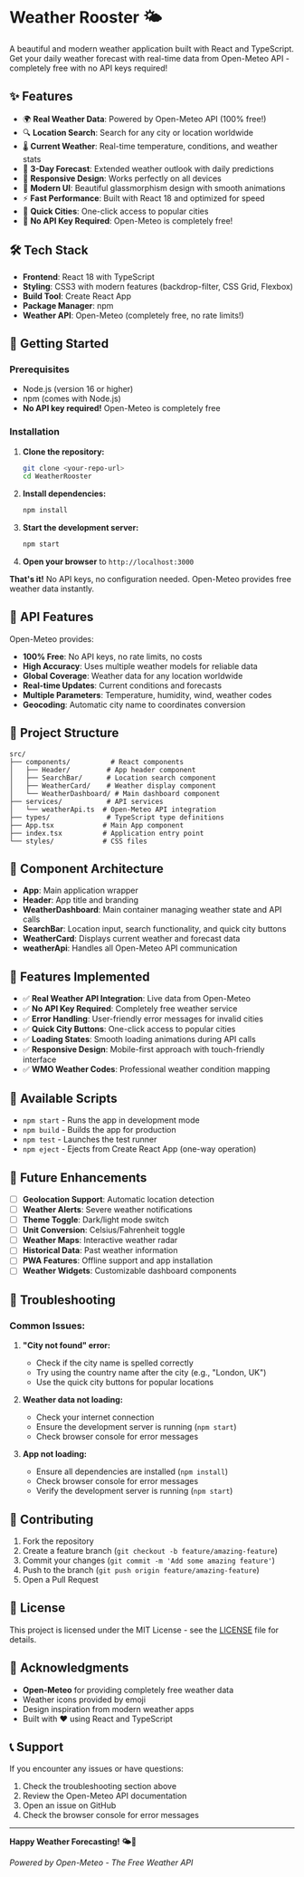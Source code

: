 # Weather Rooster 🌤️

A beautiful and modern weather application built with React and TypeScript. Get your daily weather forecast with real-time data from Open-Meteo API - completely free with no API keys required!

## ✨ Features

- 🌍 **Real Weather Data**: Powered by Open-Meteo API (100% free!)
- 🔍 **Location Search**: Search for any city or location worldwide
- 🌡️ **Current Weather**: Real-time temperature, conditions, and weather stats
- 📅 **3-Day Forecast**: Extended weather outlook with daily predictions
- 📱 **Responsive Design**: Works perfectly on all devices
- 🎨 **Modern UI**: Beautiful glassmorphism design with smooth animations
- ⚡ **Fast Performance**: Built with React 18 and optimized for speed
- 🚀 **Quick Cities**: One-click access to popular cities
- 🔑 **No API Key Required**: Open-Meteo is completely free!

## 🛠️ Tech Stack

- **Frontend**: React 18 with TypeScript
- **Styling**: CSS3 with modern features (backdrop-filter, CSS Grid, Flexbox)
- **Build Tool**: Create React App
- **Package Manager**: npm
- **Weather API**: Open-Meteo (completely free, no rate limits!)

## 🚀 Getting Started

### Prerequisites

- Node.js (version 16 or higher)
- npm (comes with Node.js)
- **No API key required!** Open-Meteo is completely free

### Installation

1. **Clone the repository:**
   ```bash
   git clone <your-repo-url>
   cd WeatherRooster
   ```

2. **Install dependencies:**
   ```bash
   npm install
   ```

3. **Start the development server:**
   ```bash
   npm start
   ```

4. **Open your browser** to `http://localhost:3000`

**That's it!** No API keys, no configuration needed. Open-Meteo provides free weather data instantly.

## 🔑 API Features

Open-Meteo provides:
- **100% Free**: No API keys, no rate limits, no costs
- **High Accuracy**: Uses multiple weather models for reliable data
- **Global Coverage**: Weather data for any location worldwide
- **Real-time Updates**: Current conditions and forecasts
- **Multiple Parameters**: Temperature, humidity, wind, weather codes
- **Geocoding**: Automatic city name to coordinates conversion

## 📁 Project Structure

```
src/
├── components/          # React components
│   ├── Header/         # App header component
│   ├── SearchBar/      # Location search component
│   ├── WeatherCard/    # Weather display component
│   └── WeatherDashboard/ # Main dashboard component
├── services/           # API services
│   └── weatherApi.ts  # Open-Meteo API integration
├── types/              # TypeScript type definitions
├── App.tsx            # Main App component
├── index.tsx          # Application entry point
└── styles/            # CSS files
```

## 🎯 Component Architecture

- **App**: Main application wrapper
- **Header**: App title and branding
- **WeatherDashboard**: Main container managing weather state and API calls
- **SearchBar**: Location input, search functionality, and quick city buttons
- **WeatherCard**: Displays current weather and forecast data
- **weatherApi**: Handles all Open-Meteo API communication

## 🌟 Features Implemented

- ✅ **Real Weather API Integration**: Live data from Open-Meteo
- ✅ **No API Key Required**: Completely free weather service
- ✅ **Error Handling**: User-friendly error messages for invalid cities
- ✅ **Quick City Buttons**: One-click access to popular cities
- ✅ **Loading States**: Smooth loading animations during API calls
- ✅ **Responsive Design**: Mobile-first approach with touch-friendly interface
- ✅ **WMO Weather Codes**: Professional weather condition mapping

## 🚀 Available Scripts

- `npm start` - Runs the app in development mode
- `npm build` - Builds the app for production
- `npm test` - Launches the test runner
- `npm eject` - Ejects from Create React App (one-way operation)

## 🔮 Future Enhancements

- [ ] **Geolocation Support**: Automatic location detection
- [ ] **Weather Alerts**: Severe weather notifications
- [ ] **Theme Toggle**: Dark/light mode switch
- [ ] **Unit Conversion**: Celsius/Fahrenheit toggle
- [ ] **Weather Maps**: Interactive weather radar
- [ ] **Historical Data**: Past weather information
- [ ] **PWA Features**: Offline support and app installation
- [ ] **Weather Widgets**: Customizable dashboard components

## 🐛 Troubleshooting

### Common Issues:

1. **"City not found" error:**
   - Check if the city name is spelled correctly
   - Try using the country name after the city (e.g., "London, UK")
   - Use the quick city buttons for popular locations

2. **Weather data not loading:**
   - Check your internet connection
   - Ensure the development server is running (`npm start`)
   - Check browser console for error messages

3. **App not loading:**
   - Ensure all dependencies are installed (`npm install`)
   - Check browser console for error messages
   - Verify the development server is running (`npm start`)

## 🤝 Contributing

1. Fork the repository
2. Create a feature branch (`git checkout -b feature/amazing-feature`)
3. Commit your changes (`git commit -m 'Add some amazing feature'`)
4. Push to the branch (`git push origin feature/amazing-feature`)
5. Open a Pull Request

## 📄 License

This project is licensed under the MIT License - see the [LICENSE](LICENSE) file for details.

## 🙏 Acknowledgments

- **Open-Meteo** for providing completely free weather data
- Weather icons provided by emoji
- Design inspiration from modern weather apps
- Built with ❤️ using React and TypeScript

## 📞 Support

If you encounter any issues or have questions:
1. Check the troubleshooting section above
2. Review the Open-Meteo API documentation
3. Open an issue on GitHub
4. Check the browser console for error messages

---

**Happy Weather Forecasting! 🌤️🐓**

*Powered by Open-Meteo - The Free Weather API*
